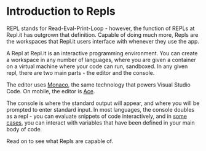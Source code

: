 # Introduction to Repls

REPL stands for Read-Eval-Print-Loop - however, the function of REPLs at Repl.it has
outgrown that definition.  Capable of doing much more, Repls are the workspaces that
Repl.it users interface with whenever they use the app.

A Repl at Repl.it is an interactive programming environment.  You can create a workspace
in any number of languages, where you are given a container on a virtual machine where
your code can run, sandboxed. In any given repl, there are two main parts - the editor
and the console.

The editor uses [Monaco](https://microsoft.github.io/monaco-editor/),
the same technology that powers Visual Studio Code.  On mobile, the editor is
[Ace](https://ace.c9.io/).

The console is where the standard output will appear, and where you will be prompted to
enter standard input.  In most languages, the console doubles as a repl - you can evaluate
snippets of code interactively, and in [some cases](/repls/files), you can interact with
variables that have been defined in your main body of code.

Read on to see what Repls are capable of.
